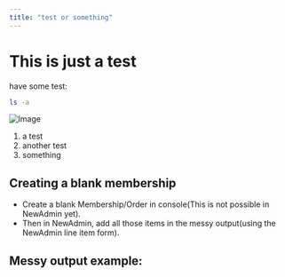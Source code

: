 ```yaml
---
title: "test or something"
---
```


# This is just a **test**

have some test:

```bash
ls -a
```

![Image](/projectImages/pr2.png)

1. a test
2. another test
3. something

## Creating a blank membership

- Create a blank Membership/Order in console(This is not possible in NewAdmin yet).
- Then in NewAdmin, add all those items in the messy output(using the NewAdmin line item form).

## Messy output example:
